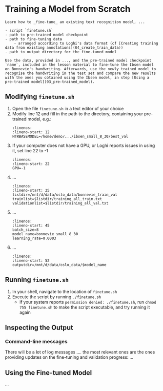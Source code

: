 # Training a Model from Scratch


```{objectives}
Learn how to _fine-tune_ an existing text recognition model, ...
```


```{prerequisites}
- script `finetune.sh`
- path to pre-trained model checkpoint
- path to fine-tuning data
    - arranged according to Loghi's data format (cf [Creating training data from existing annotations](04_create_train_data))
- path to output directory for the fine-tuned model
```

```{exercise}
Use the data, provided in ..., and the pre-trained model checkpoint `name`, included in the lesson material to fine-tune the Ibsen model on Bonnevie's handwriting. Afterwards, use the newly trained model to recognise the handwriting in the test set and compare the new results with the ones you obtained using the Ibsen model, in step [Using a pre-trained model](03_pre-trained_model). 
```


## Modifying `finetune.sh`
1. Open the file `finetune.sh` in a text editor of your choice
2. Modify line 12 and fill in the path to the directory, containing your pre-trained model, e.g.:
    ```{code-block} bash
    :linenos:
    :lineno-start: 12
    HTRBASEMODEL=/home/demo/.../ibsen_small_8_30/best_val
    ```
3. If your computer does not have a GPU, or Loghi reports issues in using it, set line 22 to -1
    ```{code-block} bash
    :linenos:
    :lineno-start: 22
    GPU=-1
    ```
4. ...
    ```{code-block} bash
    :linenos:
    :lineno-start: 25
    listdir=/mnt/d/data/oslo_data/bonnevie_train_val
    trainlist=$listdir/training_all_train.txt
    validationlist=$listdir/training_all_val.txt
    ```
5. ...
    ```{code-block} bash
    :linenos:
    :lineno-start: 45
    batch_size=8
    model_name=bonnevie_small_8_30
    learning_rate=0.0003
    ```
6. ...
    ```{code-block} bash
    :linenos:
    :lineno-start: 52
    outputdir=/mnt/d/data/oslo_data/$model_name
    ```


## Running `finetune.sh`
1. In your shell, navigate to the location of `finetune.sh`
2. Execute the script by running `./finetune.sh`
    - if your system reports `permission denied: ./finetune.sh`, run `chmod 755 finetune.sh` to make the script executable, and try running it again


## Inspecting the Output

### Command-line messages
There will be a lot of log messages .... the most relevant ones are the ones providing updates on the fine-tuning and validation progress: 
... 




### 





## Using the Fine-tuned Model
... 